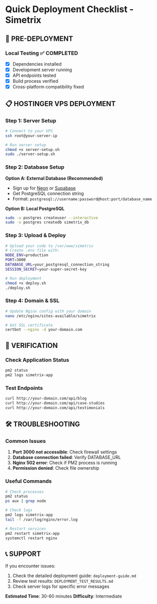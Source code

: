 # Quick Deployment Checklist - Simetrix

## 🚀 **PRE-DEPLOYMENT**

### **Local Testing** ✅ COMPLETED
- [x] Dependencies installed
- [x] Development server running
- [x] API endpoints tested
- [x] Build process verified
- [x] Cross-platform compatibility fixed

## 📋 **HOSTINGER VPS DEPLOYMENT**

### **Step 1: Server Setup**
```bash
# Connect to your VPS
ssh root@your-server-ip

# Run server setup
chmod +x server-setup.sh
sudo ./server-setup.sh
```

### **Step 2: Database Setup**
**Option A: External Database (Recommended)**
- Sign up for [Neon](https://neon.tech) or [Supabase](https://supabase.com)
- Get PostgreSQL connection string
- Format: `postgresql://username:password@host:port/database_name`

**Option B: Local PostgreSQL**
```bash
sudo -u postgres createuser --interactive
sudo -u postgres createdb simetrix_db
```

### **Step 3: Upload & Deploy**
```bash
# Upload your code to /var/www/simetrix
# Create .env file with:
NODE_ENV=production
PORT=3000
DATABASE_URL=your_postgresql_connection_string
SESSION_SECRET=your-super-secret-key

# Run deployment
chmod +x deploy.sh
./deploy.sh
```

### **Step 4: Domain & SSL**
```bash
# Update Nginx config with your domain
nano /etc/nginx/sites-available/simetrix

# Get SSL certificate
certbot --nginx -d your-domain.com
```

## 🔧 **VERIFICATION**

### **Check Application Status**
```bash
pm2 status
pm2 logs simetrix-app
```

### **Test Endpoints**
```bash
curl http://your-domain.com/api/blog
curl http://your-domain.com/api/case-studies
curl http://your-domain.com/api/testimonials
```

## 🛠️ **TROUBLESHOOTING**

### **Common Issues**
1. **Port 3000 not accessible**: Check firewall settings
2. **Database connection failed**: Verify DATABASE_URL
3. **Nginx 502 error**: Check if PM2 process is running
4. **Permission denied**: Check file ownership

### **Useful Commands**
```bash
# Check processes
pm2 status
ps aux | grep node

# Check logs
pm2 logs simetrix-app
tail -f /var/log/nginx/error.log

# Restart services
pm2 restart simetrix-app
systemctl restart nginx
```

## 📞 **SUPPORT**

If you encounter issues:
1. Check the detailed deployment guide: `deployment-guide.md`
2. Review test results: `DEPLOYMENT_TEST_RESULTS.md`
3. Check server logs for specific error messages

**Estimated Time**: 30-60 minutes
**Difficulty**: Intermediate 